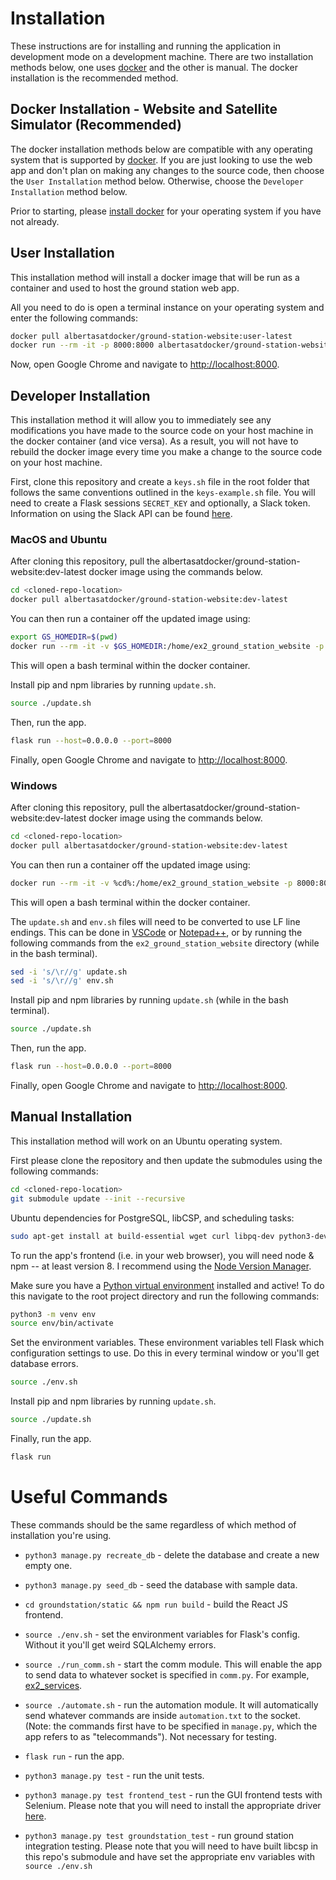 # Installation
These instructions are for installing and running the application in development mode on a development machine. There are two installation methods below, one uses [docker](https://www.docker.com/) and the other is manual. The docker installation is the recommended method.

## Docker Installation - Website and Satellite Simulator (Recommended)
The docker installation methods below are compatible with any operating system that is supported by [docker](https://www.docker.com/). If you are just looking to use the web app and don't plan on making any changes to the source code, then choose the `User Installation` method below. Otherwise, choose the `Developer Installation` method below.

Prior to starting, please [install docker](https://www.docker.com/get-started) for your operating system if you have not already.

## User Installation
This installation method will install a docker image that will be run as a container and used to host the ground station web app.

All you need to do is open a terminal instance on your operating system and enter the following commands:

```bash
docker pull albertasatdocker/ground-station-website:user-latest
docker run --rm -it -p 8000:8000 albertasatdocker/ground-station-website:user-latest
```

Now, open Google Chrome and navigate to [http://localhost:8000](http://localhost:8000).

## Developer Installation
This installation method it will allow you to immediately see any modifications you have made to the source code on your host machine in the docker container (and vice versa). As a result, you will not have to rebuild the docker image every time you make a change to the source code on your host machine.

First, clone this repository and create a `keys.sh` file in the root folder that follows the same conventions outlined in the `keys-example.sh` file. You will need to create a Flask sessions `SECRET_KEY` and optionally, a Slack token. Information on using the Slack API can be found [here](https://api.slack.com/).

### MacOS and Ubuntu

After cloning this repository, pull the albertasatdocker/ground-station-website:dev-latest docker image using the commands below.

```bash
cd <cloned-repo-location>
docker pull albertasatdocker/ground-station-website:dev-latest
```

You can then run a container off the updated image using:

```bash
export GS_HOMEDIR=$(pwd)
docker run --rm -it -v $GS_HOMEDIR:/home/ex2_ground_station_website -p 8000:8000 albertasatdocker/ground-station-website:dev-latest
```

This will open a bash terminal within the docker container.

Install pip and npm libraries by running `update.sh`.

```bash
source ./update.sh
```

Then, run the app.

```bash
flask run --host=0.0.0.0 --port=8000
```

Finally, open Google Chrome and navigate to [http://localhost:8000](http://localhost:8000).

### Windows

After cloning this repository, pull the albertasatdocker/ground-station-website:dev-latest docker image using the commands below.

```bash
cd <cloned-repo-location>
docker pull albertasatdocker/ground-station-website:dev-latest
```

You can then run a container off the updated image using:

```bash
docker run --rm -it -v %cd%:/home/ex2_ground_station_website -p 8000:8000 albertasatdocker/ground-station-website:dev-latest
```

This will open a bash terminal within the docker container.

The `update.sh` and `env.sh` files will need to be converted to use LF line endings. This can be done in [VSCode](https://qvault.io/clean-code/line-breaks-vs-code-lf-vs-crlf/) or [Notepad++](http://www.sql313.com/index.php/43-main-blogs/maincat-dba/62-using-notepad-to-change-end-of-line-characters), or by running the following commands from the `ex2_ground_station_website` directory (while in the bash terminal).

```bash
sed -i 's/\r//g' update.sh
sed -i 's/\r//g' env.sh
```

Install pip and npm libraries by running `update.sh` (while in the bash terminal).

```bash
source ./update.sh
```

Then, run the app.

```bash
flask run --host=0.0.0.0 --port=8000
```

Finally, open Google Chrome and navigate to [http://localhost:8000](http://localhost:8000).


## Manual Installation
This installation method will work on an Ubuntu operating system.

First please clone the repository and then update the submodules using the following commands:

```bash
cd <cloned-repo-location>
git submodule update --init --recursive
```

Ubuntu dependencies for PostgreSQL, libCSP, and scheduling tasks:

```bash
sudo apt-get install at build-essential wget curl libpq-dev python3-dev gcc-multilib g++-multilib libsocketcan-dev
```

To run the app's frontend (i.e. in your web browser), you will need node & npm -- at least version 8. I recommend using the [Node Version Manager](https://github.com/nvm-sh/nvm).

Make sure you have a [Python virtual environment](https://docs.python.org/3/tutorial/venv.html) installed and active! To do this navigate to the root project directory and run the following commands:

```bash
python3 -m venv env
source env/bin/activate
```

Set the environment variables. These environment variables tell Flask which configuration settings to use. Do this in every terminal window or you'll get database errors.

```bash
source ./env.sh
```

Install pip and npm libraries by running `update.sh`.

```bash
source ./update.sh
```

Finally, run the app.

```bash
flask run
```

# Useful Commands

These commands should be the same regardless of which method of installation you're using.

* `python3 manage.py recreate_db` - delete the database and create a new empty one.

* `python3 manage.py seed_db` - seed the database with sample data.

* `cd groundstation/static && npm run build` - build the React JS frontend.

* `source ./env.sh` - set the environment variables for Flask's config. Without it you'll get weird SQLAlchemy errors.

* `source ./run_comm.sh` - start the comm module. This will enable the app to send data to whatever socket is specified in `comm.py`. For example, [ex2_services](https://github.com/AlbertaSat/ex2_services).

* `source ./automate.sh` - run the automation module. It will automatically send whatever commands are inside `automation.txt` to the socket. (Note: the commands first have to be specified in `manage.py`, which the app refers to as "telecommands"). Not necessary for testing.

* `flask run` - run the app.

* `python3 manage.py test` - run the unit tests.

* `python3 manage.py test frontend_test` - run the GUI frontend tests with Selenium. Please note that you will need to install the appropriate driver [here](https://selenium-python.readthedocs.io/installation.html#drivers).

* `python3 manage.py test groundstation_test` - run ground station integration testing. Please note that you will need to have built libcsp in this repo's submodule and have set the appropriate env variables with `source ./env.sh`
